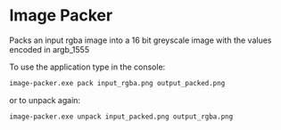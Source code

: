 # Image Packer

Packs an input rgba image into a 16 bit greyscale image with the values encoded in argb_1555

To use the application type in the console:

```bash
image-packer.exe pack input_rgba.png output_packed.png
```
or to unpack again:
```bash
image-packer.exe unpack input_packed.png output_rgba.png
```
